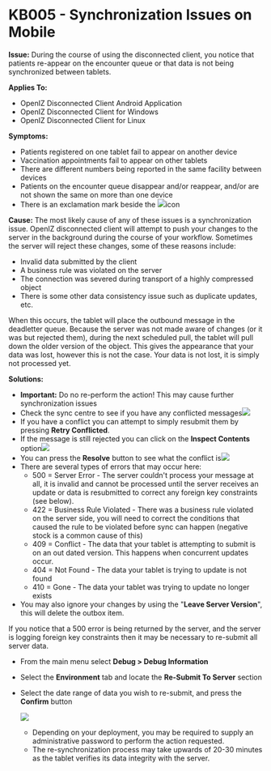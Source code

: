 # KB005 - Synchronization Issues on Mobile

**Issue:** During the course of using the disconnected client, you notice that patients re-appear on the encounter queue or that data is not being synchronized between tablets.

**Applies To:**

* OpenIZ Disconnected Client Android Application
* OpenIZ Disconnected Client for Windows
* OpenIZ Disconnected Client for Linux

**Symptoms:**

* Patients registered on one tablet fail to appear on another device
* Vaccination appointments fail to appear on other tablets
* There are different numbers being reported in the same facility between devices
* Patients on the encounter queue disappear and/or reappear, and/or are not shown the same on more than one device
* There is an exclamation mark beside the ![](https://raw.githubusercontent.com/santedb/dev-doc/master/.gitbook/assets/common-syncicon.png)icon

**Cause:** The most likely cause of any of these issues is a synchronization issue. OpenIZ disconnected client will attempt to push your changes to the server in the background during the course of your workflow. Sometimes the server will reject these changes, some of these reasons include:

* Invalid data submitted by the client
* A business rule was violated on the server 
* The connection was severed during transport of a highly compressed object
* There is some other data consistency issue such as duplicate updates, etc.

When this occurs, the tablet will place the outbound message in the deadletter queue. Because the server was not made aware of changes \(or it was but rejected them\), during the next scheduled pull, the tablet will pull down the older version of the object. This gives the appearance that your data was lost, however this is not the case. Your data is not lost, it is simply not processed yet.

**Solutions:**

* **Important:** Do no re-perform the action! This may cause further synchronization issues
* Check the sync centre to see if you have any conflicted messages![](https://raw.githubusercontent.com/santedb/dev-doc/master/.gitbook/assets/kb005-syncentreconfirm.png)
* If you have a conflict you can attempt to simply resubmit them by pressing **Retry Conflicted**. 
* If the message is still rejected you can click on the **Inspect Contents** option![](https://raw.githubusercontent.com/santedb/dev-doc/master/.gitbook/assets/kb005-inspect-contents.png)
* You can press the **Resolve** button to see what the conflict is![](https://raw.githubusercontent.com/santedb/dev-doc/master/.gitbook/assets/kb005-resolve-issue.png)
* There are several types of errors that may occur here:
  * 500 = Server Error - The server couldn't process your message at all, it is invalid and cannot be processed until the server receives an update or data is resubmitted to correct any foreign key constraints \(see below\).
  * 422 = Business Rule Violated - There was a business rule violated on the server side, you will need to correct the conditions that caused the rule to be violated before sync can happen \(negative stock is a common cause of this\)
  * 409 = Conflict - The data that your tablet is attempting to submit is on an out dated version. This happens when concurrent updates occur.
  * 404 = Not Found - The data your tablet is trying to update is not found
  * 410 = Gone - The data your tablet was trying to update no longer exists
* You may also ignore your changes by using the "**Leave Server Version**", this will delete the outbox item.

If you notice that a 500 error is being returned by the server, and the server is logging foreign key constraints then it may be necessary to re-submit all server data.

* From the main menu select **Debug &gt; Debug Information**
* Select the **Environment** tab and locate the **Re-Submit To Server** section
* Select the date range of data you wish to re-submit, and press the **Confirm** button

  ![](https://raw.githubusercontent.com/santedb/dev-doc/master/.gitbook/assets/kb005-resubmit.png)

  * Depending on your deployment, you may be required to supply an administrative password to perform the action requested.
  * The re-synchronization process may take upwards of 20-30 minutes as the tablet verifies its data integrity with the server. 

